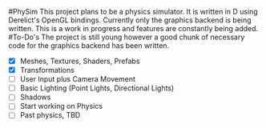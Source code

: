 #PhySim
This project plans to be a physics simulator. It is written in D using Derelict's OpenGL bindings. Currently only the graphics backend is being written. This is a work in progress and features are constantly being added.
#To-Do's
The project is still young however a good chunk of necessary code for the graphics backend has been written. 
- [x] Meshes, Textures, Shaders, Prefabs
- [x] Transformations
- [ ] User Input plus Camera Movement
- [ ] Basic Lighting (Point Lights, Directional Lights)
- [ ] Shadows
- [ ] Start working on Physics
- [ ] Past physics, TBD
